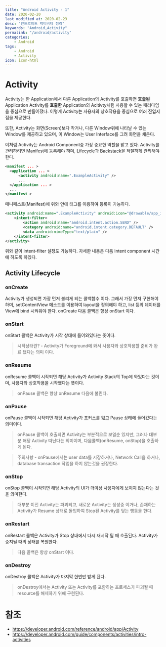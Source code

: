```yaml
---
title: "Android Activity - 1"
date: 2020-02-20
last_modified_at: 2020-02-23
desc: "안드로이드 액티비티 정리"
keywords: "Android,Activity"
permalink: "/android/activity"
categories: 
    - Android
tags: 
    - Android
    - Activity
icon: icon-html
---
```


# Activity

Activity는 한 Application에서 다른 Application의 Activity를 호출하면 <b>호출된</b> Application Activity를 <b>호출한</b> Application의 Acitivty처럼 사용할 수 있는 패러다임을 중심으로 만들어졌다. 이렇게 Activity는 사용자의 상호작용을 중심으로 여러 진입지점을 제공한다.

또한, Activity는 화면(Screen)보다 작거나, 다른 Window위에 나타날 수 있는 Window를 제공하고 있으며, 이 Window는 User Interface를 그려 화면을 채운다.

이처럼 Activity는 Android Component중 가장 중요한 역할을 맡고 있다. Activity를 관리하려면 Manifest에 등록해야 하며, Lifecycle과 [Backstack](https://gyooha.github.io/seroo/android/backstack)을 적절하게 관리해야 한다.

```xml
<manifest ... >
  <application ... >
      <activity android:name=".ExampleActivity" />
      ...
  </application ... >
  ...
</manifest >
```

매니페스트(Manifest)에 위와 <application> 안에 <activity> 태그를 이용하여 등록이 가능하다.

```xml
<activity android:name=".ExampleActivity" android:icon="@drawable/app_icon">
    <intent-filter>
        <action android:name="android.intent.action.SEND" />
        <category android:name="android.intent.category.DEFAULT" />
        <data android:mimeType="text/plain" />
    </intent-filter>
</activity>
```

위와 같이 intent-filter 설정도 가능하다. 자세한 내용은 다음 Intent component 시간에 하도록 하겠다.

## Activity Lifecycle

### onCreate

Activity가 생성되면 가장 먼저 불리게 되는 콜백함수 이다. 그래서 가장 먼저 구현해야 하며, setContentView 메소드를 이용하여 layout을 정의해야 하고, list 등의 데이터를 View에 bind 시켜줘야 한다. onCreate 다음 콜백은 항상 onStart 이다.

### onStart

onStart 콜백은 Activity가 시작 상태에 들어와있다는 뜻이다. 

> 시작상태란? - Activity가 Foreground에 와서 사용자와 상호작용할 준비가 완료 됐다는 의미 이다.

### onResume

onResume 콜백이 시작되면 해당 Activity가 Activity Stack의 Top에 와있다는 것이며, 사용자와 상호작용을 시작했다는 뜻이다.
> onPause 콜백은 항상 onResume 다음에 불린다. 

### onPause

onPause 콜백이 시작되면 해당 Activity가 포커스를 잃고 Pause 상태에 들어갔다는 의미이다. 
> onPause 콜백이 호출되면 Activity는 부분적으로 보일순 있지만, 그러나 대부분 해당 Activity 떠난다는 의미이며, 다음콜백(onResume, onStop)을 호출하게 된다.

> 주의사항 - onPause에서는 user data를 저장하거나, Network Call을 하거나, database transaction 작업을 하지 않는것을 권장한다.

### onStop

onStop 콜백이 시작되면 해당 Activity의 UI가 더이상 사용자에게 보이지 않는다는 것을 의미한다. 

> 대부분 이전 Activity는 파괴되고, 새로운 Activity는 생성중 이거나, 존재하는 Activity가 Resume 상태로 돌입하여 Stop된 Activity를 덮는 행동을 한다.

### onRestart

onRestart 콜백은 Activity가 Stop 상태에서 다시 재시작 될 때 호출된다. Activity가 중지될 때의 상태를 복원한다. 

> 다음 콜백은 항상 onStart 이다.

### onDestroy
onDestroy 콜백은 Activity가 마지막 한번만 받게 된다. 
> onDestroy에서는 Activity 또는 Activity를 포함하는 프로세스가 파괴될 때 resource를 해제하기 위해 구현된다.

# 참조

* https://developer.android.com/reference/android/app/Activity
* https://developer.android.com/guide/components/activities/intro-activities